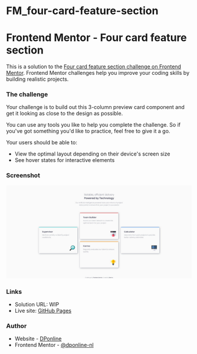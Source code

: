# FM_four-card-feature-section

# Frontend Mentor - Four card feature section

This is a solution to the [Four card feature section challenge on Frontend Mentor](https://www.frontendmentor.io/challenges/four-card-feature-section-weK1eFYK). Frontend Mentor challenges help you improve your coding skills by building realistic projects.

### The challenge

Your challenge is to build out this 3-column preview card component and get it looking as close to the design as possible.

You can use any tools you like to help you complete the challenge. So if you've got something you'd like to practice, feel free to give it a go.

Your users should be able to:

-   View the optimal layout depending on their device's screen size
-   See hover states for interactive elements

### Screenshot

![](./Screenshot.jpg)

### Links

-   Solution URL: WIP
-   Live site: [GitHub Pages](https://dponline-nl.github.io/FM_four-card-feature-section/)

### Author

-   Website - [DPonline](https://www.dponline.nl)
-   Frontend Mentor - [@dponline-nl](https://www.frontendmentor.io/profile/dponline-nl)
